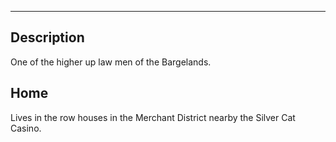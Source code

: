 --------------------------------------------------------------------------------
## Description
One of the higher up law men of the Bargelands. 

## Home
Lives in the row houses in the Merchant District nearby the Silver Cat Casino. 
